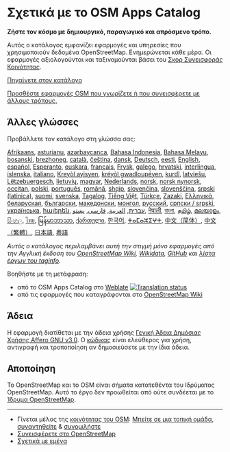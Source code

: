 # Σχετικά με το OSM Apps Catalog

**Ζήστε τον κόσμο με δημιουργικό, παραγωγικό και απρόσμενο τρόπο.**

Αυτός ο κατάλογος εμφανίζει εφαρμογές και υπηρεσίες που χρησιμοποιούν δεδομένα
OpenStreetMap. Ενημερώνεται κάθε μέρα. Οι εφαρμογές αξιολογούνται και
ταξινομούνται βάσει του [Σκορ Συνεισφοράς Κοινότητας](/docs/score).

[Πηγαίνετε στον κατάλογο](https://osm-apps.org)

[Προσθέστε εφαρμογές OSM που γνωρίζετε ή που συνεισφέρετε με άλλους
τρόπους.](https://wiki.openstreetmap.org/wiki/OSM_Apps_Catalog)

## Άλλες γλώσσες

Προβάλλετε τον κατάλογο στη γλώσσα σας:

[Afrikaans](/?lang=af), [asturianu](/?lang=ast), [azərbaycanca](/?lang=az),
[Bahasa Indonesia](/?lang=id), [Bahasa Melayu](/?lang=ms),
[bosanski](/?lang=bs), [brezhoneg](/?lang=br), [català](/?lang=ca),
[čeština](/?lang=cs), [dansk](/?lang=da), [Deutsch](/?lang=de),
[eesti](/?lang=et), [English](/?lang=en), [español](/?lang=es),
[Esperanto](/?lang=eo), [euskara](/?lang=eu), [français](/?lang=fr),
[Frysk](/?lang=fy), [galego](/?lang=gl), [hrvatski](/?lang=hr),
[interlingua](/?lang=ia), [íslenska](/?lang=is), [italiano](/?lang=it), [Kreyòl
ayisyen](/?lang=ht), [kréyòl gwadloupéyen](/?lang=gcf), [kurdî](/?lang=ku),
[latviešu](/?lang=lv), [Lëtzebuergesch](/?lang=lb), [lietuvių](/?lang=lt),
[magyar](/?lang=hu), [Nederlands](/?lang=nl), [norsk](/?lang=no), [norsk
nynorsk](/?lang=nn), [occitan](/?lang=oc), [polski](/?lang=pl),
[português](/?lang=pt), [română](/?lang=ro), [shqip](/?lang=sq),
[slovenčina](/?lang=sk), [slovenščina](/?lang=sl), [srpski
(latinica)](/?lang=sr-latn), [suomi](/?lang=fi), [svenska](/?lang=sv),
[Tagalog](/?lang=tl), [Tiếng Việt](/?lang=vi), [Türkçe](/?lang=tr),
[Zazaki](/?lang=diq), [Ελληνικά](/?lang=el), [беларуская](/?lang=be),
[български](/?lang=bg), [македонски](/?lang=mk), [монгол](/?lang=mn),
[русский](/?lang=ru), [српски / srpski](/?lang=sr), [українська](/?lang=uk),
[հայերեն](/?lang=hy), [עברית](/?lang=he), [العربية](/?lang=ar),
[فارسی](/?lang=fa), [پښتو](/?lang=ps), [नेपाली](/?lang=ne), [বাংলা](/?lang=bn),
[தமிழ்](/?lang=ta), [മലയാളം](/?lang=ml), [සිංහල](/?lang=si), [ไทย](/?lang=th),
[မြန်မာဘာသာ](/?lang=my), [ქართული](/?lang=ka), [한국어](/?lang=ko),
[ⵜⴰⵎⴰⵣⵉⵖⵜ](/?lang=tzm), [中文（简体）](/?lang=zh-hans), [中文（繁體）](/?lang=zh-hant),
[日本語](/?lang=ja), [粵語](/?lang=yue)

_Αυτός ο κατάλογος περιλαμβάνει αυτή την στιγμή μόνο εφαρμογές από την Αγγλική
έκδοση του [OpenStreetMap Wiki](https://wiki.openstreetmap.org/),
[Wikidata](https://www.wikidata.org/), [GitHub](https://github.com/) και [λίστα
έργων του taginfo](https://taginfo.openstreetmap.org/projects)._

Βοηθήστε με τη μετάφραση:

- από το OSM Apps Catalog στο
  [Weblate](https://hosted.weblate.org/projects/osm-apps-catalog)
  <a href="https://hosted.weblate.org/engage/osm-apps-catalog/" target="_blank" rel="noreferrer">
  <img src="https://hosted.weblate.org/widget/osm-apps-catalog/svg-badge.svg" alt="Translation status" />
  </a>
- από τις εφαρμογές που καταγράφονται στο [OpenStreetMap
  Wiki](https://wiki.openstreetmap.org/wiki/Wiki_Translation)

## Άδεια

Η εφαρμογή διατίθεται με την άδεια χρήσης [Γενική Άδεια Δημόσιας Χρήσης Affero
GNU v3.0](https://github.com/ToastHawaii/osm-apps-catalog/blob/main/LICENSE). Ο
[κώδικας](https://github.com/ToastHawaii/osm-apps-catalog) είναι ελεύθερος για
χρήση, αντιγραφή και τροποποίηση αν δημοσιεύσετε με την ίδια άδεια.

## Αποποίηση

Το OpenStreetMap και το OSM είναι σήματα κατατεθέντα του Ιδρύματος
OpenStreetMap. Αυτό το έργο δεν προωθείται από ούτε συνδέεται με το [Ίδρυμα
OpenStreetMap](https://osmfoundation.org/).

---

- Γίνεται μέλος της [κοινότητας του
  OSM](https://resultmaps.neis-one.org/oooc?layers=B&zoom=5&lat=47.6215&lon=7.5816&contributors=TTTTTT):
  [Μπείτε σε μια τοπική ομάδα](https://usergroups.openstreetmap.de/),
  [συναντηθείτε](https://osmcal.org/) & [συνομιλήστε](https://community.osm.be/)
- [Συνεισφέρετε στο
  OpenStreetMap](https://wiki.openstreetmap.org/wiki/How_to_contribute)
- [Σχετικά με εμένα](https://wiki.openstreetmap.org/wiki/User:ToastHawaii)
